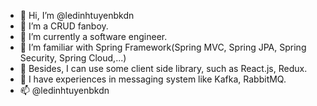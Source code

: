 - 👋 Hi, I’m @ledinhtuyenbkdn
- 👀 I’m a CRUD fanboy.
- 🌱 I’m currently a software engineer.
- 💞️ I’m familiar with Spring Framework(Spring MVC, Spring JPA, Spring Security, Spring Cloud,...)
- 🤩 Besides, I can use some client side library, such as React.js, Redux.
- 💌 I have experiences in messaging system like Kafka, RabbitMQ.
- 📫 @ledinhtuyenbkdn
